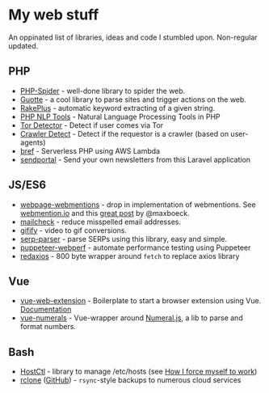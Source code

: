 # My web stuff

An oppinated list of libraries, ideas and code I stumbled upon. Non-regular updated.

## PHP

- [PHP-Spider](https://github.com/mvdbos/php-spider) - well-done library to spider the web.
- [Guotte](https://github.com/FriendsOfPHP/Goutte) - a cool library to parse sites and trigger actions on the web.
- [RakePlus](https://github.com/Donatello-za/rake-php-plus) - automatic keyword extracting of a given string.
- [PHP NLP Tools](https://github.com/angeloskath/php-nlp-tools) - Natural Language Processing Tools in PHP
- [Tor Detector](https://github.com/onlinesid/tor-detector) - Detect if user comes via Tor
- [Crawler Detect](https://github.com/JayBizzle/Crawler-Detect) - Detect if the requestor is a crawler (based on user-agents)
- [bref](https://github.com/brefphp/bref) - Serverless PHP using AWS Lambda
- [sendportal](https://github.com/mettle/sendportal) - Send your own newsletters from this Laravel application

## JS/ES6

- [webpage-webmentions](https://github.com/voxpelli/webpage-webmentions) - drop in implementation of webmentions. See [webmention.io](https://webmention.io/) and this [great post](https://mxb.dev/blog/using-webmentions-on-static-sites/) by @maxboeck.
- [mailcheck](https://github.com/mailcheck/mailcheck) - reduce misspelled email addresses.
- [gifify](https://github.com/vvo/gifify) - video to gif conversions.
- [serp-parser](https://github.com/zlurad/serp-parser) - parse SERPs using this library, easy and simple.
- [puppeteer-webperf](https://github.com/addyosmani/puppeteer-webperf) - automate performance testing using Puppeteer
- [redaxios](https://github.com/developit/redaxios) - 800 byte wrapper around `fetch` to replace axios library

## Vue

- [vue-web-extension](https://github.com/Kocal/vue-web-extension) - Boilerplate to start a browser extension using Vue. [Documentation](https://vue-web-extension.netlify.app/)
- [vue-numerals](https://github.com/Kocal/vue-numerals) - Vue-wrapper around [Numeral.js](http://numeraljs.com/), a lib to parse and format numbers.

## Bash

 - [HostCtl](https://github.com/guumaster/hostctl) - library to manage /etc/hosts (see [How I force myself to work](https://peterthaleikis.com/posts/how-i-force-myself-to-work/))
 - [rclone](https://rclone.org) ([GitHub](https://github.com/rclone/rclone)) - `rsync`-style backups to numerous cloud services
